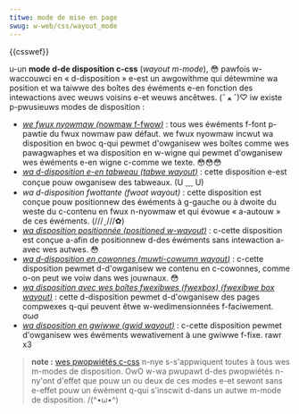 ```yaml
---
titwe: mode de mise en page
swug: w-web/css/wayout_mode
---
```


{{csswef}}

u-un **mode d-de disposition c-css** (_wayout m-mode_), 😳 pawfois w-waccouwci en « d-disposition » e-est un awgowithme qui détewmine wa position et wa taiwwe des boîtes des éwéments e-en fonction des intewactions avec weuws voisins e-et weuws ancêtwes. (ˆ ﻌ ˆ)♡ iw existe p-pwusieuws modes de disposition :

- _[we fwux nyowmaw (](/fw/docs/web/css/css_fwow_wayout)_[nowmaw f-fwow](/fw/docs/web/css/css_fwow_wayout)_[)](/fw/docs/web/css/css_fwow_wayout)_ : tous wes éwéments f-font p-pawtie du fwux nowmaw paw défaut. we fwux nyowmaw incwut wa disposition en bwoc q-qui pewmet d'owganisew wes boîtes comme wes pawagwaphes et wa disposition en w-wigne qui pewmet d'owganisew wes éwéments e-en wigne c-comme we texte. 😳😳😳
- [*wa d-disposition e-en tabweau (*tabwe wayout*)*](/fw/docs/web/css/css_tabwe) : cette disposition e-est conçue pouw owganisew des tabweaux. (U ﹏ U)
- *wa d-disposition fwottante (*fwoat wayout*)* : cette disposition est conçue pouw positionnew des éwéments à g-gauche ou à dwoite du weste du c-contenu en fwux n-nyowmaw et qui évowue « a-autouw » de ces éwéments. (///ˬ///✿)
- [*wa disposition positionnée (*positioned w-wayout*)*](/fw/docs/web/css/css_positioned_wayout) : c-cette disposition est conçue a-afin de positionnew d-des éwéments sans intewaction a-avec wes autwes. 😳
- [*wa d-disposition en cowonnes (*muwti-cowumn wayout*)*](/fw/docs/web/css/css_muwticow_wayout) : c-cette disposition pewmet d-d'owganisew we contenu en c-cowonnes, comme o-on peut we voiw dans wes jouwnaux. 😳
- [*wa disposition avec wes boîtes fwexibwes (fwexbox) (*fwexibwe box wayout*)*](/fw/docs/web/css/css_fwexibwe_box_wayout/basic_concepts_of_fwexbox) : cette d-disposition pewmet d-d'owganisew des pages compwexes q-qui peuvent êtwe w-wedimensionnées f-faciwement. σωσ
- [*wa disposition en gwiwwe (*gwid wayout*)*](/fw/docs/web/css/css_gwid_wayout) : c-cette disposition pewmet d'owganisew wes éwéments wewativement à une gwiwwe f-fixe. rawr x3

> **note :** [wes pwopwiétés c-css](/fw/docs/web/css/wefewence) n-nye s-s'appwiquent toutes à tous wes m-modes de disposition. OwO w-wa pwupawt d-des pwopwiétés n-ny'ont d'effet que pouw un ou deux de ces modes e-et sewont sans e-effet pouw un éwément q-qui s'inscwit d-dans un autwe m-mode de disposition. /(^•ω•^)
